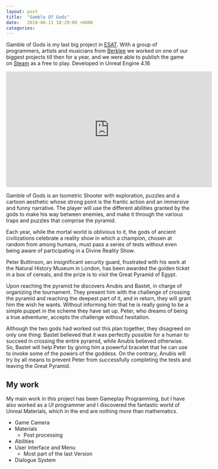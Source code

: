 ```yaml
---
layout: post
title:  "Gamble Of Gods"
date:   2018-06-11 18:29:09 +0000
categories: 
---
```


Gamble of Gods is my last big project in [ESAT][ESAT-Link]. With a group of programmers, artists and musicians from [Berklee][BERKLEE-Link] we worked on one of our biggest projects till then for a year, and we were able to publish the game on [Steam][STEAM-Link] as a free to play. Developed in Unreal Engine 4.16

<center>
<iframe width="560" height="315" src="https://www.youtube.com/embed/AGRCZtbdsAs" frameborder="0" margin-left="auto" margin-right="auto" allow="accelerometer; autoplay; encrypted-media; gyroscope; picture-in-picture" allowfullscreen></iframe>
</center>

Gamble of Gods is an Isometric Shooter with exploration, puzzles and a cartoon aesthetic whose strong point is the frantic action and an immersive and funny narrative. The player will use the different abilities granted by the gods to make his way between enemies, and make it through the various traps and puzzles that comprise the pyramid.

Each year, while the mortal world is oblivious to it, the gods of ancient
civilizations celebrate a reality show in which a champion, chosen at random from among humans, must pass a series of tests without even being aware of participating in a Divine Reality Show.

Peter Buttinson, an insignificant security guard, frustrated with his work at the Natural History Museum in London, has been awarded the golden ticket in a box of cereals, and the prize is to visit the Great Pyramid of Egypt.

Upon reaching the pyramid he discovers Anubis and Bastet, in charge of organizing the tournament. They present him with the challenge of crossing the pyramid and reaching the deepest part of it, and in return, they will grant him the wish he wants. Without informing him that he is really going to be a simple puppet in the scheme they have set up. Peter, who dreams of being a true adventurer, accepts the challenge
without hesitation.

Although the two gods had worked out this plan together, they disagreed on only one thing: Bastet believed that it was perfectly possible for a human to succeed in crossing the entire pyramid, while Anubis believed otherwise. So, Bastet will help Peter by giving him a powerful bracelet that he can use to invoke some of the powers of the goddess. On the contrary, Anubis will try by all means to prevent Peter from successfully completing the tests and leaving the Great Pyramid.

## My work
My main work in this project has been Gameplay Programming, but I have also worked as a UI programmer and I discovered the fantastic world of Unreal Materials, which in the end are nothing more than mathematics.

* Game Camera
* Materials
  * Post processing
* Abilities
* User Interface and Menu
  * Most part of the last Version
* Dialogue System

[ESAT-Link]: http://www.esat.es/
[BERKLEE-Link]: https://valencia.berklee.edu/
[STEAM-Link]: https://store.steampowered.com/app/912730/Gamble_of_Gods/
